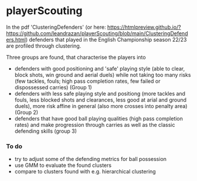 # playerScouting

In the pdf 'ClusteringDefenders' (or here: https://htmlpreview.github.io/?https://github.com/leandrazan/playerScouting/blob/main/ClusteringDefenders.html)
defenders that played in the English Championship season 22/23 are profiled through clustering.

Three groups are found, that characterise the players into 

- defenders with good positioning and 'safe' playing style (able to clear, block shots, win ground and aerial duels)
 while not taking too many risks (few tackles, fouls; high pass completion rates, few failed or dispossessed carries)
 (Group 1)
- defenders with less safe playing style and positiong (more tackles and fouls, less blocked shots and clearances, 
 less good at arial and ground duels), more risk affine in general (also more crosses into penalty area) 
 (Group 2)
 - defenders that have good ball playing qualities (high pass completion rates) and make progression through carries 
 as well as the classic defending skills (group 3)


### To do
- try to adjust some of the defending metrics for ball possession
- use GMM to evaluate the found clusters
- compare to clusters found with e.g. hierarchical clustering


